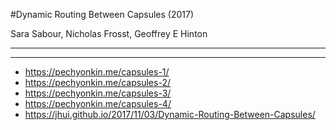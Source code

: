#Dynamic Routing Between Capsules (2017)

Sara Sabour, Nicholas Frosst, Geoffrey E Hinton

---



---

- https://pechyonkin.me/capsules-1/
- https://pechyonkin.me/capsules-2/
- https://pechyonkin.me/capsules-3/
- https://pechyonkin.me/capsules-4/
- https://jhui.github.io/2017/11/03/Dynamic-Routing-Between-Capsules/